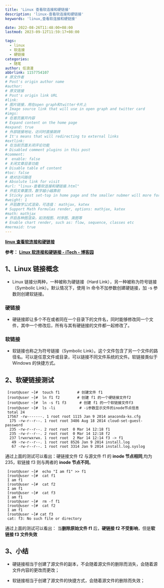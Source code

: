 ```yaml
---
title: 'Linux 查看软连接和硬链接'
description: 'linux-查看软连接和硬链接'
keywords: 'linux,查看软连接和硬链接'

date: 2022-08-26T11:48:00+08:00
lastmod: 2023-09-12T11:59:17+08:00

tags:
  - linux
  - 软连接
  - 硬链接
categories:
  - 随笔
author: 任浪漫
abbrlink: 1157754107
# 原文作者
# Post's origin author name
#author:
# 原文链接
# Post's origin link URL
#link:
# 图片链接，用在open graph和twitter卡片上
# Image source link that will use in open graph and twitter card
#imgs:
# 在首页展开内容
# Expand content on the home page
#expand: true
# 外部链接地址，访问时直接跳转
# It's means that will redirecting to external links
#extlink:
# 在当前页面关闭评论功能
# Disabled comment plugins in this post
#comment:
#  enable: false
# 关闭文章目录功能
# Disable table of content
#toc: false
# 绝对访问路径
# Absolute link for visit
#url: "linux-查看软连接和硬链接.html"
# 开启文章置顶，数字越小越靠前
# Sticky post set-top in home page and the smaller nubmer will more forward.
#weight: 1
# 开启数学公式渲染，可选值： mathjax, katex
# Support Math Formulas render, options: mathjax, katex
#math: mathjax
# 开启各种图渲染，如流程图、时序图、类图等
# Enable chart render, such as: flow, sequence, classes etc
#mermaid: true
---
```


[**linux 查看软连接和硬链接**](https://www.csdn.net/tags/MtTaYg3sMjU5MzYtYmxvZwO0O0OO0O0O.html)

**参考：** **[Linux 软连接和硬链接 - iTech - 博客园](https://www.cnblogs.com/itech/archive/2009/04/10/1433052.html)**

<!-- more -->

## **1、Linux 链接概念**

- Linux 链接分两种，一种被称为硬链接（Hard Link），另一种被称为符号链接（Symbolic Link）。默认情况下，使用 ln 命令不加参数创建硬链接，加 -s 参数则创建软链接。

### **硬链接**

- 硬链接即让多个不在或者同在一个目录下的文件名，同时能够修改同一个文件，其中一个修改后，所有与其有硬链接的文件都一起修改了。

### **软链接**

- 软链接也称之为符号链接（Symbolic Link）。这个文件包含了另一个文件的路径名。可以是任意文件或目录，可以链接不同文件系统的文件。软链接类似于 Windows 的快捷方式。

## **2、软硬链接测试**

```shell
 [root@user ~]#  touch f1        # 创建文件 f1
 [root@user ~]#  ln f1 f2        # 创建 f1 的一个硬链接文件f2
 [root@user ~]#  ln -s f1 f3      # 创建 f1 的一个软链接文件f3
 [root@user ~]#  ls -li           # -i参数显示文件的inode节点信息
 total 24
 17567 -rw-------. 1 root root 1115 Jan 9 2014 anaconda-ks.cfg
  175 -rw-r--r--. 1 root root 3486 Aug 18 2014 cloud-set-guest-password
  235 -rw-r--r--. 2 root root  0 Mar 14 12:18 f1
  235 -rw-r--r--. 2 root root  0 Mar 14 12:18 f2
  237 lrwxrwxrwx. 1 root root  2 Mar 14 12:14 f3 -> f1
   49 -rw-r--r--. 1 root root 8526 Jan 9 2014 install.log
   67 -rw-r--r--. 1 root root 3314 Jan 9 2014 install.log.syslog
```

通过上面的测试可以看出：硬链接文件 f2 与源文件 f1 的 **inode 节点相同**,均为 235，软链接 f3 则与两者的 **inode 节点不同**。

```shell
 [root@user ~]#  echo "I am f1" >> f1
 [root@user ~]#  cat f1
 I am f1
 [root@user ~]#  cat f2
 I am f1
 [root@user ~]#  cat f3
 I am f1
 [root@user ~]#  rm -f f1
 [root@user ~]#  cat f2
 I am f1
 [root@user ~]# cat f3
 cat: f3: No such file or directory
```

通过上面的测试可以看出：
当**删除原始文件 f1** 后，**硬链接 f2 不受影响**，但是**软链接 f3 文件失效**

## **3、小结**

- 硬链接相当于创建了源文件的副本，不会随着源文件的删除而消失，会随着源文件内容的更改而更改；

- 软链接相当于创建了源文件的快捷方式，会随着源文件的删除而失效；
